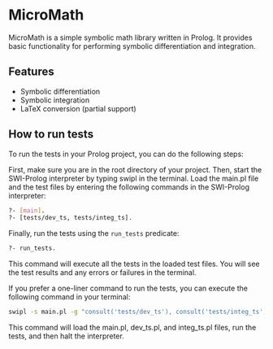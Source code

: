 # MicroMath

MicroMath is a simple symbolic math library written in Prolog. It provides basic functionality for performing symbolic differentiation and integration.

## Features

- Symbolic differentiation
- Symbolic integration
- LaTeX conversion (partial support)

## How to run tests
To run the tests in your Prolog project, you can do the following steps:

First, make sure you are in the root directory of your project.
Then, start the SWI-Prolog interpreter by typing swipl in the terminal.
Load the main.pl file and the test files by entering the following commands in the SWI-Prolog interpreter:
```bash
?- [main].
?- [tests/dev_ts, tests/integ_ts].
```
Finally, run the tests using the `run_tests` predicate:
```bash
?- run_tests.
```
This command will execute all the tests in the loaded test files. You will see the test results and any errors or failures in the terminal.

If you prefer a one-liner command to run the tests, you can execute the following command in your terminal:

```bash
swipl -s main.pl -g "consult('tests/dev_ts'), consult('tests/integ_ts'), run_tests, halt"
```
This command will load the main.pl, dev_ts.pl, and integ_ts.pl files, run the tests, and then halt the interpreter.
